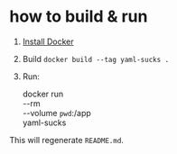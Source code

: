 # how to build & run

 1. [Install Docker](https://docs.docker.com/installation/)
 2. Build `docker build --tag yaml-sucks .`
 3. Run:

    docker run \
        --rm \
        --volume `pwd`:/app \
        yaml-sucks

This will regenerate `README.md`.
